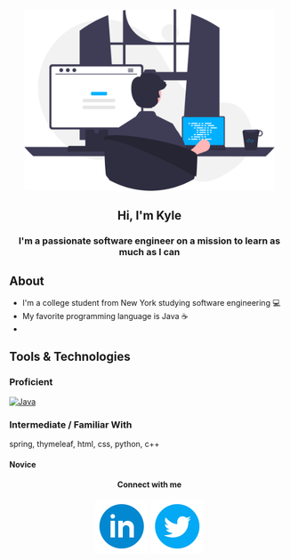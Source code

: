 <div id="header" align="center">
    <img src="images/programmer.svg" width="450px" alt="programmer">
    <h2>Hi, I'm Kyle</h2>
</div>

<h3 align="center">I'm a passionate software engineer on a mission to learn as much as I can</h3>

## About
* I'm a college student from New York studying software engineering :computer:
* My favorite programming language is Java :coffee:
* 

## Tools & Technologies
### Proficient
[![Java](https://img.shields.io/badge/-Java-007396?logo=Java&labelColor=gray&style=for-the-badge)](https://jdk.java.net/17/)

### Intermediate / Familiar With
spring, thymeleaf, html, css, python, c++

#### Novice

<h4 align="center">Connect with me</h4>
<p align="center">
    <a href="https://www.linkedin.com/in/kyleryvn/"><img src="images/logos/linkedin-circle.svg"></a> <img src="images/logos/twitter-circle.svg">
</p>